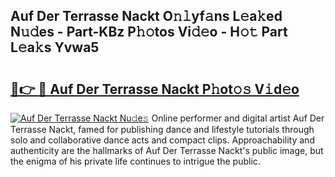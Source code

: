 ## Auf Der Terrasse Nackt O𝚗𝚕yf𝚊ns L𝚎a𝚔ed N𝚞𝚍es - Part-KBz P𝚑𝚘tos Vi𝚍𝚎o - H𝚘𝚝 Part L𝚎a𝚔s Yvwa5

# <h2><a href="http://kf6cvp.oniu.top/?m=Auf+Der+Terrasse+Nackt">🔗👉 🔴 Auf Der Terrasse Nackt P𝚑ot𝚘𝚜 V𝚒d𝚎o</a></h2>

[![Auf Der Terrasse Nackt Nu𝚍e𝚜](https://i.imgur.com/0qMVB7G.gif)](http://kf6cvp.oniu.top/?m=Auf+Der+Terrasse+Nackt)
Online performer and digital artist Auf Der Terrasse Nackt, famed for publishing dance and lifestyle tutorials through solo and collaborative dance acts and compact clips. Approachability and authenticity are the hallmarks of Auf Der Terrasse Nackt's public image, but the enigma of his private life continues to intrigue the public.  
